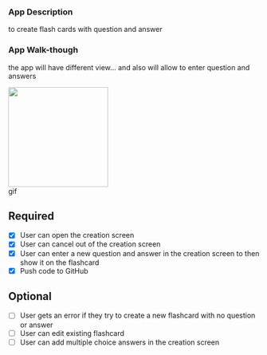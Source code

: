 

### App Description
to create flash cards with question and answer

### App Walk-though
the app will have different view... and also will allow to enter question and answers

<img src= "http://g.recordit.co/Mpxmn9F27M.gif" width=200><br> gif

## Required
- [x] User can open the creation screen
- [x] User can cancel out of the creation screen
- [x] User can enter a new question and answer in the creation screen to then show it on the flashcard
- [x] Push code to GitHub
## Optional
- [ ] User gets an error if they try to create a new flashcard with no question or answer
- [ ] User can edit existing flashcard
- [ ] User can add multiple choice answers in the creation screen
